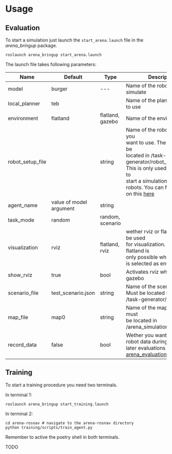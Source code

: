 # Usage

## Evaluation

To start a simulation just launch the `start_arena.launch` file in the _arena_bringup_ package.

```
roslaunch arena_bringup start_arena.launch
```

The launch file takes following parameters:

| Name             | Default                 | Type             | Description                                                                                                                                                                                                                                                        |
| ---------------- | ----------------------- | ---------------- | ------------------------------------------------------------------------------------------------------------------------------------------------------------------------------------------------------------------------------------------------------------------ |
| model            | burger                  | ---              | Name of the robot you want to simulate                                                                                                                                                                                                                             |
| local_planner    | teb                     |                  | Name of the planner you want to use                                                                                                                                                                                                                                |
| environment      | flatland                | flatland, gazebo | Name of the environment                                                                                                                                                                                                                                            |
| robot_setup_file |                         | string           | Name of the robot setup file you<br /> want to use. The file should be<br /> located in /task-generator/robot_setup/.<br /> This is only used if you want to <br /> start a simulation with multiple <br /> robots. You can find more <br /> on this [here](#TOOD) |
| agent_name       | value of model argument | string           |                                                                                                                                                                                                                                                                    |
| task_mode        | random                  | random, scenario |                                                                                                                                                                                                                                                                    |
| visualization    | rviz                    | flatland, rviz   | wether rviz or flatland should be used<br /> for visualization. Using flatland is<br /> only possible when flatland<br /> is selected as environment                                                                                                               |
| show_rviz        | true                    | bool             | Activates rviz when using gazebo                                                                                                                                                                                                                                   |
| scenario_file    | test_scenario.json      | string           | Name of the scenario file.<br /> Must be located in<br /> /task-generator/scenarios                                                                                                                                                                                |
| map_file         | map0                    | string           | Name of the map. The map must <br />be located in<br /> /arena_simulation_setup/maps                                                                                                                                                                               |
| record_data      | false                   | bool             | Wether you want to record the<br /> robot data during the run for <br />later evaluations with the <br />[arena_evaluation](#TODO) package.                                                                                                                        |

## Training

To start a training procedure you need two terminals.

In terminal 1:

```
roslaunch arena_bringup start_training.launch
```

In terminal 2:

```
cd arena-rosnav # navigate to the arena-rosnav directory
python training/scripts/train_agent.py
```

Remember to active the poetry shell in both terminals.

TODO
